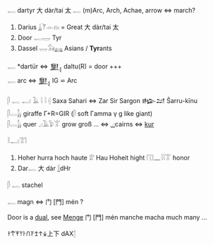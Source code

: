 𓉻 dartyr  大 dàr/tai 太  𓉻 (m)Arc, Arch, Achae, arrow  ⇔ march?  

1) Darius [𓏙](𓏙)𓌘𓁹𓁶𓏤   = Great 大 dàr/tai 太  
2) Door 𓉻𓉿  Tyr  
3) Dassel 𓉿𓃘[𓈐](𓈐) Asians / **Tyr**ants  

𓉻 *dartür ⇔ 𒅅 daltu(R) =  door +++  
𓉻 arc ⇔ 𒅅 IG ⋍ Arc  

𓋴 𓉻 𓂝 𓄿 𓇋 𓇋 𓏜 Saxa Sahari ⇔ Zar Sir Sargon 𒈗𒁺 Šarru-kīnu  
𓋴𓂋𓃱 giraffe Γ+R=GIR (𓋴 soft Γamma γ g like giant)  
𓋴𓂋𓃱 quer 𓈎𓄿𓅱𓀠 grow groß …  ⇔ [𓈎](𓈎)cairns ⇔ [kur](kur)  

𓎛𓂝𓀠𓏪  
1) Hoher hurra hoch haute 𓁨 Hau Hoheit hight  𓉔𓈖𓇋𓇋𓀠 honor  
2) Dar𓉻 大 dàr  [𓎛](𓎛)dHr  

𓋴 𓉻 stachel  

𓉻 magn ⇔ 门 [門] mén ?  

Door is a [dual](Dual), see [Menge](Menge) 门 [門] mén manche macha much many ...  

𐀫𐁀𐀂𐀦𐀅𐠮𐠯𐠊𐠰𐠍上下 dAX𓉼  